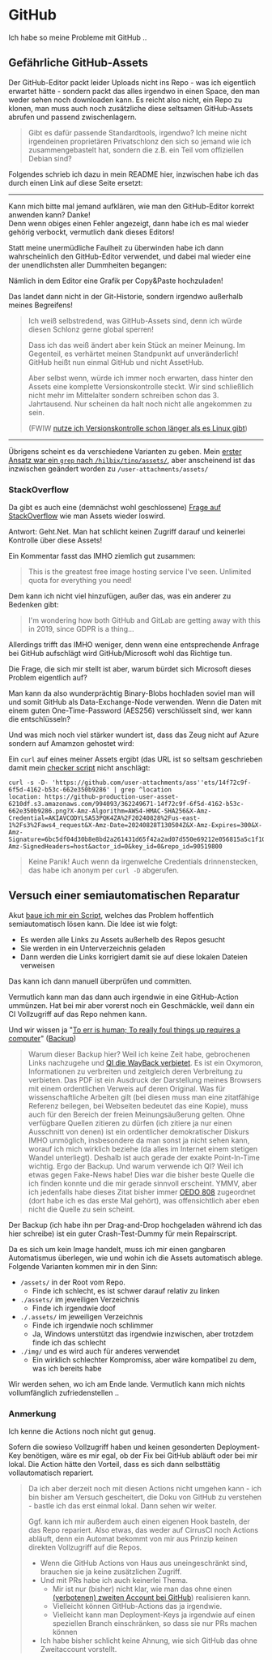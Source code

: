 # GitHub

Ich habe so meine Probleme mit GitHub ..

## Gefährliche GitHub-Assets

Der GitHub-Editor packt leider Uploads nicht ins Repo - was ich eigentlich erwartet hätte - sondern packt das alles irgendwo in einen Space, den man weder sehen noch downloaden kann.  Es reicht also nicht, ein Repo zu klonen, man muss auch noch zusätzliche diese seltsamen GitHub-Assets abrufen und passend zwischenlagern.

> Gibt es dafür passende Standardtools, irgendwo?  Ich meine nicht irgendeinen proprietären Privatschlonz
> den sich so jemand wie ich zusammengebastelt hat, sondern die z.B. ein Teil vom offiziellen Debian sind?

Folgendes schrieb ich dazu in mein README hier, inzwischen habe ich das durch einen Link auf diese Seite ersetzt:

-----------------

Kann mich bitte mal jemand aufklären, wie man den GitHub-Editor korrekt anwenden kann?  Danke!  
Denn wenn obiges einen Fehler angezeigt, dann habe ich es mal wieder gehörig verbockt, vermutlich dank dieses Editors!

Statt meine unermüdliche Faulheit zu überwinden habe ich dann wahrscheinlich den GitHub-Editor verwendet,
und dabei mal wieder eine der unendlichsten aller Dummheiten begangen:

Nämlich in dem Editor eine Grafik per Copy&amp;Paste hochzuladen!

Das landet dann nicht in der Git-Historie, sondern irgendwo außerhalb meines Begreifens!

> Ich weiß selbstredend, was GitHub-Assets sind, denn ich würde diesen Schlonz gerne global sperren!
>
> Dass ich das weiß ändert aber kein Stück an meiner Meinung.
> Im Gegenteil, es verhärtet meinen Standpunkt auf unveränderlich!
> GitHub heißt nun einmal GitHub und nicht AssetHub.
>
> Aber selbst wenn, würde ich immer noch erwarten, dass hinter den Assets eine komplette Versionskontrolle steckt.
> Wir sind schließlich nicht mehr im Mittelalter sondern schreiben schon das 3. Jahrtausend.
> Nur scheinen da halt noch nicht alle angekommen zu sein.
>
> (FWIW [nutze ich Versionskontrolle schon länger als es Linux gibt](https://www.ibiblio.org/pub/Linux/apps/graphics/capture/ppic0.5.lsm))

-----------------

Übrigens scheint es da verschiedene Varianten zu geben.  Mein [erster Ansatz war ein `grep` nach `/hilbix/tino/assets/`](https://github.com/hilbix/tino/blob/adbbecb275bc60d3b76f87bc8b12a499a798ef4d/.cirrus.yml), aber anscheinend ist das inzwischen geändert worden zu `/user-attachments/assets/`

### StackOverflow

Da gibt es auch eine (demnächst wohl geschlossene) [Frage auf StackOverflow](https://stackoverflow.com/a/33215776/490291) wie man Assets wieder loswird.

Antwort:  Geht.Net.  Man hat schlicht keinen Zugriff darauf und keinerlei Kontrolle über diese Assets!

Ein Kommentar fasst das IMHO ziemlich gut zusammen:

> This is the greatest free image hosting service I've seen. Unlimited quota for everything you need!

Dem kann ich nicht viel hinzufügen, außer das, was ein anderer zu Bedenken gibt:

> I'm wondering how both GitHub and GitLab are getting away with this in 2019, since GDPR is a thing... 

Allerdings trifft das IMHO weniger, denn wenn eine entsprechende Anfrage bei GitHub aufschlägt wird GitHub/Microsoft wohl das Richtige tun.

Die Frage, die sich mir stellt ist aber, warum bürdet sich Microsoft dieses Problem eigentlich auf?

Man kann da also wunderprächtig Binary-Blobs hochladen soviel man will und somit GitHub als Data-Exchange-Node verwenden.
Wenn die Daten mit einem guten One-Time-Password (AES256) verschlüsselt sind, wer kann die entschlüsseln?

Und was mich noch viel stärker wundert ist, dass das Zeug nicht auf Azure sondern auf Amamzon gehostet wird:

Ein `curl` auf eines meiner Assets ergibt (das URL ist so seltsam geschrieben damit mein [checker script](../../.cirrus.yml) nicht anschlägt:

```
curl -s -D- 'https://github.com/user-attachments/ass''ets/14f72c9f-6f5d-4162-b53c-662e350b9286' | grep ^location
location: https://github-production-user-asset-6210df.s3.amazonaws.com/994093/362249671-14f72c9f-6f5d-4162-b53c-662e350b9286.png?X-Amz-Algorithm=AWS4-HMAC-SHA256&X-Amz-Credential=AKIAVCODYLSA53PQK4ZA%2F20240828%2Fus-east-1%2Fs3%2Faws4_request&X-Amz-Date=20240828T130504Z&X-Amz-Expires=300&X-Amz-Signature=6bc5df04d30b8e8bd2a261431d65f42a2ad07d550e69212e056815a5c1f10af7&X-Amz-SignedHeaders=host&actor_id=0&key_id=0&repo_id=90519800
```

> Keine Panik!  Auch wenn da irgenwelche Credentials drinnenstecken, das habe ich anonym per `curl -D` abgerufen.


## Versuch einer semiautomatischen Reparatur

Akut [baue ich mir ein Script](https://github.com/hilbix/tino/blob/master/.x), welches das Problem hoffentlich semiautomatisch lösen kann.  Die Idee ist wie folgt:

- Es werden alle Links zu Assets außerhelb des Repos gesucht
- Sie werden in ein Unterverzeichnis geladen
- Dann werden die Links korrigiert damit sie auf diese lokalen Dateien verweisen

Das kann ich dann manuell überprüfen und committen.

Vermutlich kann man das dann auch irgendwie in eine GitHub-Action ummünzen.
Hat bei mir aber vorerst noch ein Geschmäckle, weil dann ein CI Vollzugriff auf das Repo nehmen kann.

Und wir wissen ja "[To err is human; To really foul things up requires a computer](https://quoteinvestigator.com/2010/12/07/foul-computer/)" ([Backup](https://github.com/user-attachments/files/16796295/To.Err.is.Human.To.Really.Foul.Things.Up.Requires.a.Computer.Quote.Investigator.pdf))

> Warum dieser Backup hier?  Weil ich keine Zeit habe, gebrochenen Links nachzugehe und [QI die WayBack verbietet](https://web.archive.org/web/20240000000000*/https://quoteinvestigator.com/2010/12/07/foul-computer/).  Es ist ein Oxymoron, Informationen zu verbreiten und zeitgleich deren Verbreitung zu verbieten.  Das PDF ist ein Ausdruck der Darstellung meines Browsers mit einem ordentlichen Verweis auf deren Original.  Was für wissenschaftliche Arbeiten gilt (bei diesen muss man eine zitatfähige Referenz beilegen, bei Webseiten bedeutet das eine Kopie), muss auch für den Bereich der freien Meinungsäußerung gelten.  Ohne verfügbare Quellen zitieren zu dürfen (ich zitiere ja nur einen Ausschnitt von denen) ist ein ordentlicher demokratischer Diskurs IMHO unmöglich, insbesondere da man sonst ja nicht sehen kann, worauf ich mich wirklich beziehe (da alles im Internet einem stetigen Wandel unterliegt).  Deshalb ist auch gerade der exakte Point-In-Time wichtig.  Ergo der Backup.  Und warum verwende ich QI?  Weil ich etwas gegen Fake-News habe!  Dies war die bisher beste Quelle die ich finden konnte und die mir gerade sinnvoll erscheint.  YMMV, aber ich jedenfalls habe dieses Zitat bisher immer [OEDO 808](https://www.imdb.com/title/tt0220218/) zugeordnet (dort habe ich es das erste Mal gehört), was offensichtlich aber eben nicht die Quelle zu sein scheint.

Der Backup (ich habe ihn per Drag-and-Drop hochgeladen während ich das hier schreibe) ist ein guter Crash-Test-Dummy für mein Repairscript.

Da es sich um kein Image handelt, muss ich mir einen gangbaren Automatismus überlegen,
wie und wohin ich die Assets automatisch ablege.  Folgende Varianten kommen mir in den Sinn:

- `/assets/` in der Root vom Repo.
  - Finde ich schlecht, es ist schwer darauf relativ zu linken
- `./assets/` im jeweiligen Verzeichnis
  - Finde ich irgendwie doof
- `./.assets/` im jeweiligen Verzeichnis
  - Finde ich irgendwie noch schlimmer
  - Ja, Windows unterstützt das irgendwie inzwischen, aber trotzdem finde ich das schlecht
- `./img/` und es wird auch für anderes verwendet
  - Ein wirklich schlechter Kompromiss, aber wäre kompatibel zu dem, was ich bereits habe

Wir werden sehen, wo ich am Ende lande.  Vermutlich kann mich nichts vollumfänglich zufriedenstellen ..


### Anmerkung

Ich kenne die Actions noch nicht gut genug.

Sofern die sowieso Vollzugriff haben und keinen gesonderten Deployment-Key benötigen, wäre es mir egal, ob der Fix bei GitHub abläuft oder bei mir lokal.  Die Action hätte den Vorteil, dass es sich dann selbsttätig vollautomatisch repariert.
>
> Da ich aber derzeit noch mit diesen Actions nicht umgehen kann - ich bin bisher am Versuch gescheitert, die Doku von GitHub zu verstehen - bastle ich das erst einmal lokal.  Dann sehen wir weiter.
>
> Ggf. kann ich mir außerdem auch einen eigenen Hook basteln, der das Repo repariert.  Also etwas, das weder auf CirrusCI noch Actions abläuft, denn ein Automat bekommt von mir aus Prinzip keinen direkten Vollzugriff auf die Repos.
>
> - Wenn die GitHub Actions von Haus aus uneingeschränkt sind, brauchen sie ja keine zusätzlichen Zugriff.
> - Und mit PRs habe ich auch keinerlei Thema.
>   - Mir ist nur (bisher) nicht klar, wie man das ohne einen [(verbotenen) zweiten Account bei GitHub](https://docs.github.com/en/site-policy/github-terms/github-terms-of-service#b-account-terms)) realisieren kann.
>   - Vielleicht können GitHub-Actions das ja irgendwie.
>   - Vielleicht kann man Deployment-Keys ja irgendwie auf einen speziellen Branch einschränken, so dass sie nur PRs machen können
> - Ich habe bisher schlicht keine Ahnung, wie sich GitHub das ohne Zweitaccount vorstellt.

